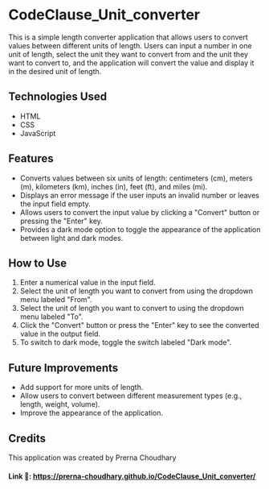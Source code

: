 # CodeClause_Unit_converter


This is a simple length converter application that allows users to convert values between different units of length. Users can input a number in one unit of length, select the unit they want to convert from and the unit they want to convert to, and the application will convert the value and display it in the desired unit of length.

## Technologies Used
- HTML
- CSS
- JavaScript

## Features
- Converts values between six units of length: centimeters (cm), meters (m), kilometers (km), inches (in), feet (ft), and miles (mi).
- Displays an error message if the user inputs an invalid number or leaves the input field empty.
- Allows users to convert the input value by clicking a "Convert" button or pressing the "Enter" key.
- Provides a dark mode option to toggle the appearance of the application between light and dark modes.

## How to Use
1. Enter a numerical value in the input field.
2. Select the unit of length you want to convert from using the dropdown menu labeled "From".
3. Select the unit of length you want to convert to using the dropdown menu labeled "To".
4. Click the "Convert" button or press the "Enter" key to see the converted value in the output field.
5. To switch to dark mode, toggle the switch labeled "Dark mode".

## Future Improvements
- Add support for more units of length.
- Allow users to convert between different measurement types (e.g., length, weight, volume).
- Improve the appearance of the application.

## Credits
This application was created by Prerna Choudhary 

#### Link 🔗: https://prerna-choudhary.github.io/CodeClause_Unit_converter/

